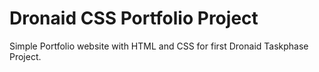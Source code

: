 # Dronaid CSS Portfolio Project

Simple Portfolio website with HTML and CSS for first Dronaid Taskphase Project.
